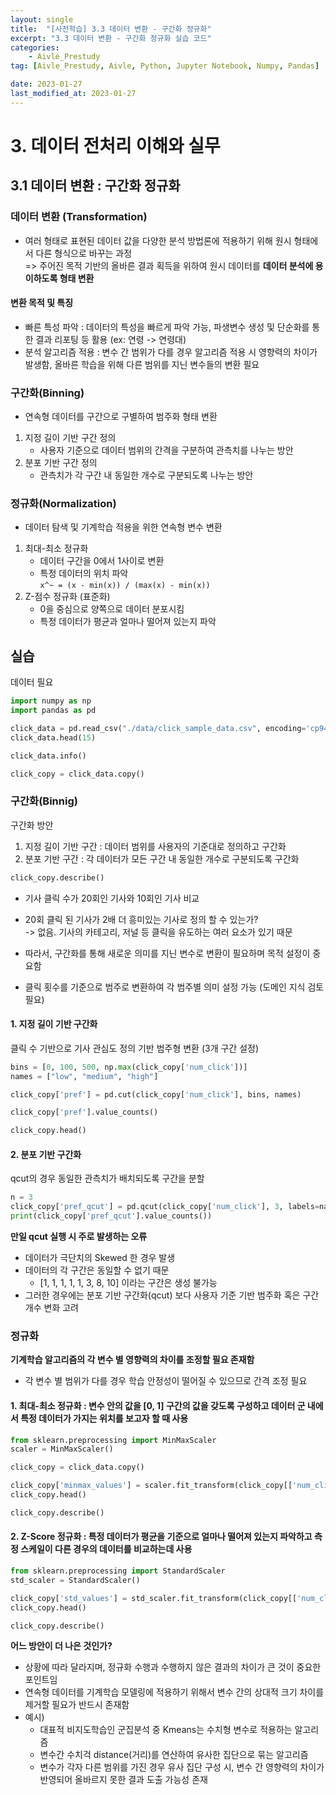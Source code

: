 ```yaml
---
layout: single
title:  "[사전학습] 3.3 데이터 변환 - 구간화 정규화"
excerpt: "3.3 데이터 변환 - 구간화 정규화 실습 코드"
categories:
    - Aivle_Prestudy
tag: [Aivle_Prestudy, Aivle, Python, Jupyter Notebook, Numpy, Pandas]

date: 2023-01-27
last_modified_at: 2023-01-27
---
```


# 3. 데이터 전처리 이해와 실무
## 3.1 데이터 변환 : 구간화 정규화
### 데이터 변환 (Transformation)
- 여러 형태로 표현된 데이터 값을 다양한 분석 방법론에 적용하기 위해 원시 형태에서 다른 형식으로 바꾸는 과정  
=> 주어진 목적 기반의 올바른 결과 획득을 위하여 원시 데이터를 **데이터 분석에 용이하도록 형태 변환**
#### 변환 목적 및 특징
- 빠른 특성 파악 : 데이터의 특성을 빠르게 파악 가능, 파생변수 생성 및 단순화를 통한 결과 리포팅 등 활용 (ex: 연령 -> 연령대)
- 분석 알고리즘 적용 : 변수 간 범위가 다를 경우 알고리즘 적용 시 영향력의 차이가 발생함, 올바른 학습을 위해 다른 범위를 지닌 변수들의 변환 필요
### 구간화(Binning)
- 연속형 데이터를 구간으로 구별하여 범주화 형태 변환
1. 지정 길이 기반 구간 정의
    - 사용자 기준으로 데이터 범위의 간격을 구분하여 관측치를 나누는 방안
2. 분포 기반 구간 정의
    - 관측치가 각 구간 내 동일한 개수로 구분되도록 나누는 방안

### 정규화(Normalization)
- 데이터 탐색 및 기계학습 적용을 위한 연속형 변수 변환
1. 최대-최소 정규화
    - 데이터 구간을 0에서 1사이로 변환
    - 특정 데이터의 위치 파악  
    `x^~ = (x - min(x)) / (max(x) - min(x))`
2. Z-점수 정규화 (표준화)
    - 0을 중심으로 양쪽으로 데이터 분포시킴
    - 특정 데이터가 평균과 얼마나 떨어져 있는지 파악
## 실습
데이터 필요


```python
import numpy as np
import pandas as pd
```


```python
click_data = pd.read_csv("./data/click_sample_data.csv", encoding='cp949')
click_data.head(15)
```


```python
click_data.info()

click_copy = click_data.copy()
```

### 구간화(Binnig)
구간화 방안
1. 지정 길이 기반 구간 : 데이터 범위를 사용자의 기준대로 정의하고 구간화
2. 분포 기반 구간 : 각 데이터가 모든 구간 내 동일한 개수로 구분되도록 구간화


```python
click_copy.describe()
```

- 기사 클릭 수가 20회인 기사와 10회인 기사 비교
- 20회 클릭 된 기사가 2배 더 흥미있는 기사로 정의 할 수 있는가?  
-> 없음. 기사의 카테고리, 저널 등 클릭을 유도하는 여러 요소가 있기 때문

- 따라서, 구간화를 통해 새로운 의미를 지닌 변수로 변환이 필요하며 목적 설정이 중요함
- 클릭 횟수를 기준으로 범주로 변환하여 각 범주별 의미 설정 가능 (도메인 지식 검토 필요)
#### 1. 지정 길이 기반 구간화
클릭 수 기반으로 기사 관심도 정의 기반 범주형 변환 (3개 구간 설정)


```python
bins = [0, 100, 500, np.max(click_copy['num_click'])]
names = ["low", "medium", "high"]

click_copy['pref'] = pd.cut(click_copy['num_click'], bins, names)
```


```python
click_copy['pref'].value_counts()
```


```python
click_copy.head()
```

#### 2. 분포 기반 구간화
qcut의 경우 동일한 관측치가 배치되도록 구간을 분할


```python
n = 3
click_copy['pref_qcut'] = pd.qcut(click_copy['num_click'], 3, labels=names)
print(click_copy['pref_qcut'].value_counts())
```

**만일 qcut 실행 시 주로 발생하는 오류**
- 데이터가 극단치의 Skewed 한 경우 발생
- 데이터의 각 구간은 동일할 수 없기 때문
    - [1, 1, 1, 1, 1, 3, 8, 10] 이라는 구간은 생성 불가능
- 그러한 경우에는 분포 기반 구간화(qcut) 보다 사용자 기준 기반 범주화 혹은 구간 개수 변화 고려

### 정규화
**기계학습 알고리즘의 각 변수 별 영향력의 차이를 조정할 필요 존재함**
- 각 변수 별 범위가 다를 경우 학습 안정성이 떨어질 수 있으므로 간격 조정 필요
#### 1. 최대-최소 정규화 : 변수 안의 값을 [0, 1] 구간의 값을 갖도록 구성하고 데이터 군 내에서 특정 데이터가 가지는 위치를 보고자 할 때 사용


```python
from sklearn.preprocessing import MinMaxScaler
scaler = MinMaxScaler()

click_copy = click_data.copy()

click_copy['minmax_values'] = scaler.fit_transform(click_copy[['num_click']])
click_copy.head()
```


```python
click_copy.describe()
```

#### 2. Z-Score 정규화 : 특정 데이터가 평균을 기준으로 얼마나 떨어져 있는지 파악하고 측정 스케일이 다른 경우의 데이터를 비교하는데 사용


```python
from sklearn.preprocessing import StandardScaler
std_scaler = StandardScaler()

click_copy['std_values'] = std_scaler.fit_transform(click_copy[['num_click']])
click_copy.head()
```


```python
click_copy.describe()
```

**어느 방안이 더 나은 것인가?**
- 상황에 따라 달라지며, 정규화 수행과 수행하지 않은 결과의 차이가 큰 것이 중요한 포인트임
- 연속형 데이터를 기계학습 모델링에 적용하기 위해서 변수 간의 상대적 크기 차이를 제거할 필요가 반드시 존재함
- 예시)
    - 대표적 비지도학습인 군집분석 중 Kmeans는 수치형 변수로 적용하는 알고리즘
    - 변수간 수치걱 distance(거리)를 연산하여 유사한 집단으로 묶는 알고리즘
    - 변수가 각자 다른 범위를 가진 경우 유사 집단 구성 시, 변수 간 영향력의 차이가 반영되어 올바르지 못한 결과 도출 가능성 존재
